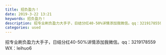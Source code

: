 ```yaml
---
title: 招负盈力！
date: 2019-3-22 13:21
keywords: 招负盈力！
description: 招专业刷负盈力大手子，日结分红40-50%详情添加我微信。qq：3219178559  WX：leihuo6
categories: used
---
```

<td class="t_f" id="postmessage_3281379">

招专业刷负盈力大手子，日结分红40-50%详情添加我微信。qq：3219178559    WX：leihuo6<br/>
</td>
